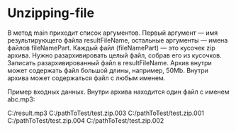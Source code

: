 # Unzipping-file
В метод main приходит список аргументов.
Первый аргумент — имя результирующего файла resultFileName, остальные аргументы — имена файлов fileNamePart.
Каждый файл (fileNamePart) — это кусочек zip архива. Нужно разархивировать целый файл, собрав его из кусочков.
Записать разархивированный файл в resultFileName.
Архив внутри может содержать файл большой длины, например, 50Mb.
Внутри архива может содержаться файл с любым именем.

Пример входных данных. Внутри архива находится один файл с именем abc.mp3:

C:/result.mp3
C:/pathToTest/test.zip.003
C:/pathToTest/test.zip.001
C:/pathToTest/test.zip.004
C:/pathToTest/test.zip.002
